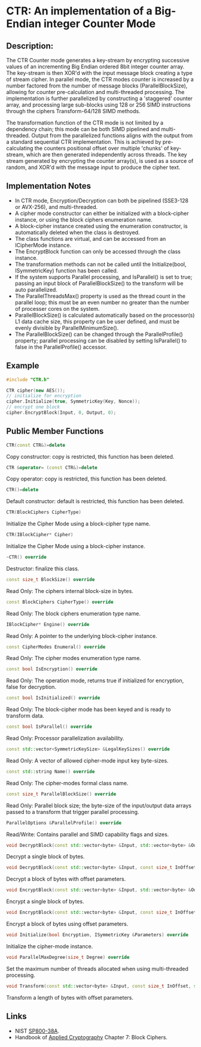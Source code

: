 # CTR: An implementation of a Big-Endian integer Counter Mode

## Description:
The CTR Counter mode generates a key-stream by encrypting successive values of an incrementing Big Endian ordered 8bit integer counter array. 
The key-stream is then XOR'd with the input message block creating a type of stream cipher. 
In parallel mode, the CTR modes counter is increased by a number factored from the number of message blocks (ParallelBlockSize), allowing for counter pre-calculation and multi-threaded processing. 
The implementation is further parallelized by constructing a 'staggered' counter array, and processing large sub-blocks using 128 or 256 SIMD instructions through the ciphers Transform-64/128 SIMD methods.

The transformation function of the CTR mode is not limited by a dependency chain; this mode can be both SIMD pipelined and multi-threaded. Output from the parallelized functions aligns with the output from a standard sequential CTR implementation. 
This is achieved by pre-calculating the counters positional offset over multiple 'chunks' of key-stream, which are then generated independently across threads. 
The key stream generated by encrypting the counter array(s), is used as a source of random, and XOR'd with the message input to produce the cipher text.

## Implementation Notes
* In CTR mode, Encryption/Decryption can both be pipelined (SSE3-128 or AVX-256), and multi-threaded. 
* A cipher mode constructor can either be initialized with a block-cipher instance, or using the block ciphers enumeration name. 
* A block-cipher instance created using the enumeration constructor, is automatically deleted when the class is destroyed. 
* The class functions are virtual, and can be accessed from an ICipherMode instance. 
* The EncryptBlock function can only be accessed through the class instance. 
* The transformation methods can not be called until the Initialize(bool, ISymmetricKey) function has been called. 
* If the system supports Parallel processing, and IsParallel() is set to true; passing an input block of ParallelBlockSize() to the transform will be auto parallelized. 
* The ParallelThreadsMax() property is used as the thread count in the parallel loop; this must be an even number no greater than the number of processer cores on the system. 
* ParallelBlockSize() is calculated automatically based on the processor(s) L1 data cache size, this property can be user defined, and must be evenly divisible by ParallelMinimumSize(). 
* The ParallelBlockSize() can be changed through the ParallelProfile() property; parallel processing can be disabled by setting IsParallel() to false in the ParallelProfile() accessor. 

## Example
```cpp
#include "CTR.h"

CTR cipher(new AES());
// initialize for encryption
cipher.Initialize(true, SymmetricKey(Key, Nonce));
// encrypt one block
cipher.EncryptBlock(Input, 0, Output, 0);
```
       
## Public Member Functions
```cpp
CTR(const CTR&)=delete
```
Copy constructor: copy is restricted, this function has been deleted.

```cpp
CTR &operator= (const CTR&)=delete
```
Copy operator: copy is restricted, this function has been deleted.

```cpp
CTR()=delete
```
Default constructor: default is restricted, this function has been deleted.

```cpp
CTR(BlockCiphers CipherType)
```
Initialize the Cipher Mode using a block-cipher type name.
 
```cpp
CTR(IBlockCipher* Cipher)
```
Initialize the Cipher Mode using a block-cipher instance.
 
```cpp
~CTR() override
```
Destructor: finalize this class.

```cpp
const size_t BlockSize() override
```
Read Only: The ciphers internal block-size in bytes.

```cpp
const BlockCiphers CipherType() override
```
Read Only: The block ciphers enumeration type name.

```cpp
IBlockCipher* Engine() override
```
Read Only: A pointer to the underlying block-cipher instance.

```cpp
const CipherModes Enumeral() override
```
Read Only: The cipher modes enumeration type name.

```cpp
const bool IsEncryption() override
```
Read Only: The operation mode, returns true if initialized for encryption, false for decryption.

```cpp
const bool IsInitialized() override
```
Read Only: The block-cipher mode has been keyed and is ready to transform data.

```cpp
const bool IsParallel() override
```
Read Only: Processor parallelization availability.

```cpp
const std::vector<SymmetricKeySize> &LegalKeySizes() override
```
Read Only: A vector of allowed cipher-mode input key byte-sizes.

```cpp
const std::string Name() override
```
Read Only: The cipher-modes formal class name.

```cpp
const size_t ParallelBlockSize() override
```
Read Only: Parallel block size; the byte-size of the input/output data arrays passed to a transform that trigger parallel processing.

```cpp
ParallelOptions &ParallelProfile() override
```
Read/Write: Contains parallel and SIMD capability flags and sizes.

```cpp
void DecryptBlock(const std::vector<byte> &Input, std::vector<byte> &Output) override
```
Decrypt a single block of bytes.

```cpp
void DecryptBlock(const std::vector<byte> &Input, const size_t InOffset, std::vector<byte> &Output, const size_t OutOffset) override
```
Decrypt a block of bytes with offset parameters.

```cpp
void EncryptBlock(const std::vector<byte> &Input, std::vector<byte> &Output) override
```
Encrypt a single block of bytes.

```cpp
void EncryptBlock(const std::vector<byte> &Input, const size_t InOffset, std::vector<byte> &Output, const size_t OutOffset) override
```
Encrypt a block of bytes using offset parameters.

```cpp
void Initialize(bool Encryption, ISymmetricKey &Parameters) override
```
Initialize the cipher-mode instance.

```cpp
void ParallelMaxDegree(size_t Degree) override
```
Set the maximum number of threads allocated when using multi-threaded processing.

```cpp
void Transform(const std::vector<byte> &Input, const size_t InOffset, std::vector<byte> &Output, const size_t OutOffset, const size_t Length) override
```
Transform a length of bytes with offset parameters.

## Links
* NIST [SP800-38A](http://csrc.nist.gov/publications/nistpubs/800-38a/sp800-38a.pdf). 
* Handbook of [Applied Cryptography](http://cacr.uwaterloo.ca/hac/about/chap7.pdf) Chapter 7: Block Ciphers. 

